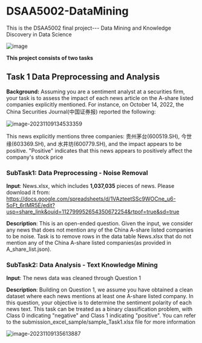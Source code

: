 # DSAA5002-DataMining
This is the DSAA5002 final project--- Data Mining and Knowledge Discovery in Data Science

![image](https://github.com/Kainan-Liu/DSAA5002-DataMining/assets/146005327/939fc4f0-ca33-49e0-a52d-05e62acb242d)

**This project consists of two tasks**

## Task 1 Data Preprocessing and Analysis
**Background:** Assuming you are a sentiment analyst at a securities firm, your task is to assess the impact of each news article on the A-share listed companies explicitly mentioned. For instance, on October 14, 2022, the China Securities Journal(中国证券报) reported the following:

![image-20231109134533359](https://github.com/Kainan-Liu/DSAA5002-DataMining/assets/146005327/361c6e5e-4942-4835-b248-e8cf3299bf70)

This news explicitly mentions three companies: 贵州茅台(600519.SH), 今世缘(603369.SH), and 水井坊(600779.SH), and the impact appears to be positive. "Positive" indicates that this news appears to positively affect the company's stock price

### SubTask1: Data Preprocessing - Noise Removal

**Input**: News.xlsx, which includes **1,037,035** pieces of news. Please download it from: https://docs.google.com/spreadsheets/d/1VAzteetSSc9WOCne_u6-5oFt_6rIMR5E/edit?usp=share_link&ouid=112799952654350672254&rtpof=true&sd=true

**Description**: This is an open-ended question. Given the input, we consider any news that does not mention any of the China A-share listed companies to be noise. Task is to remove rows in the data table News.xlsx that do not mention any of the China A-share listed companies(as provided in A_share_list.json).

### SubTask2: Data Analysis - Text Knowledge Mining

**Input**: The news data was cleaned through Question 1

**Description**: Building on Question 1, we assume you have obtained a clean dataset where each news mentions at least one A-share listed company. In this question, your objective is to determine the sentiment polarity of each news text. This task can be treated as a binary classification problem, with Class 0 indicating "negative" and Class 1 indicating "positive". You can refer to the submission_excel_sample/sample_Task1.xlsx file for more information

![image-20231109135613887](https://github.com/Kainan-Liu/DSAA5002-DataMining/assets/146005327/33703a42-c36c-4bba-97df-9c67f5e146dd)
